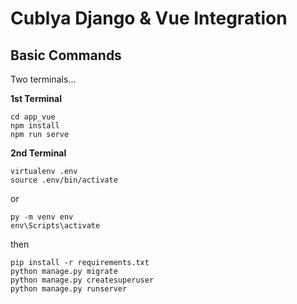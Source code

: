 Cublya Django & Vue Integration
================================

Basic Commands
--------------
Two terminals...

**1st Terminal**
```
cd app_vue
npm install
npm run serve
```

**2nd Terminal**

```
virtualenv .env
source .env/bin/activate
```
or
```
py -m venv env
env\Scripts\activate
```
then
```
pip install -r requirements.txt
python manage.py migrate
python manage.py createsuperuser
python manage.py runserver
```